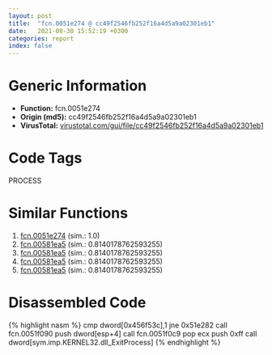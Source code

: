 ```yaml
---
layout: post
title:  "fcn.0051e274 @ cc49f2546fb252f16a4d5a9a02301eb1"
date:   2021-08-30 15:52:19 +0300
categories: report
index: false
---
```


# Generic Information
- **Function:** fcn.0051e274
- **Origin (md5):** cc49f2546fb252f16a4d5a9a02301eb1
- **VirusTotal:** [virustotal.com/gui/file/cc49f2546fb252f16a4d5a9a02301eb1][virustotal_ref]

# Code Tags
<span class="tag" id="PROCESS">PROCESS</span>


# Similar Functions

1. [fcn.0051e274][similar_1_ref] (sim.: 1.0)
2. [fcn.00581ea5][similar_2_ref] (sim.: 0.8140178762593255)
3. [fcn.00581ea5][similar_3_ref] (sim.: 0.8140178762593255)
4. [fcn.00581ea5][similar_4_ref] (sim.: 0.8140178762593255)
5. [fcn.00581ea5][similar_5_ref] (sim.: 0.8140178762593255)


# Disassembled Code

{% highlight nasm %}
cmp dword[0x456f53c],1
jne 0x51e282
call fcn.0051f090
push dword[esp+4]
call fcn.0051f0c9
pop ecx
push 0xff
call dword[sym.imp.KERNEL32.dll_ExitProcess]
{% endhighlight %}


[similar_1_ref]: /report/fcn.0051e274@da37d90419c1292c0f16cbfd1f66402d
[similar_2_ref]: /report/fcn.00581ea5@e1b4b070d3a680688b19064f5a6f71dc
[similar_3_ref]: /report/fcn.00581ea5@7222f99e9d37678c6831c282d2d5fc22
[similar_4_ref]: /report/fcn.00581ea5@d60ee8e4610cda1f00d49c85bf399d2d
[similar_5_ref]: /report/fcn.00581ea5@8a9a5a47e947688a2f90ef26deea6dad
[virustotal_ref]: https://www.virustotal.com/gui/file/cc49f2546fb252f16a4d5a9a02301eb1